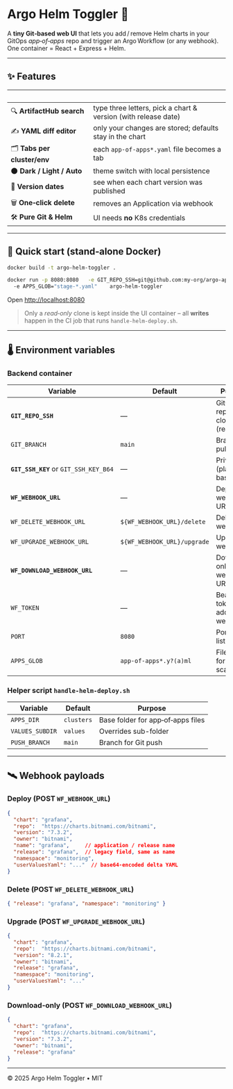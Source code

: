 # Argo Helm Toggler 🚀

A **tiny Git‑based web UI** that lets you add / remove Helm charts in your GitOps
*app‑of‑apps* repo and trigger an Argo Workflow (or any webhook).  
One container = React + Express + Helm.

---

## ✨ Features

|  |  |
|--|--|
| 🔍 **ArtifactHub search** | type three letters, pick a chart & version (with release date) |
| ✍️ **YAML diff editor** | only your changes are stored; defaults stay in the chart |
| 🗂 **Tabs per cluster/env** | each `app‑of‑apps*.yaml` file becomes a tab |
| 🌑 **Dark / Light / Auto** | theme switch with local persistence |
| 📅 **Version dates** | see when each chart version was published |
| 🗑 **One‑click delete** | removes an Application via webhook |
| 🛠 **Pure Git & Helm** | UI needs **no** K8s credentials |

---

## 🚀 Quick start (stand‑alone Docker)

```bash
docker build -t argo-helm-toggler .

docker run -p 8080:8080   -e GIT_REPO_SSH=git@github.com:my-org/argo-apps.git   -e GIT_SSH_KEY="$(cat ~/.ssh/id_ed25519)"   -e WF_WEBHOOK_URL=https://argo.example.com/api/helm-deploy   # optional overrides ⤵
  -e APPS_GLOB="stage-*.yaml"    argo-helm-toggler
```

Open <http://localhost:8080>

> Only a *read‑only* clone is kept inside the UI container – all **writes**
> happen in the CI job that runs `handle-helm-deploy.sh`.

---

## 🌡 Environment variables

### Backend container

| Variable | Default | Purpose |
|----------|---------|---------|
| **`GIT_REPO_SSH`** | — | GitOps repo to clone (read‑only) |
| `GIT_BRANCH` | `main` | Branch to pull |
| **`GIT_SSH_KEY`** or `GIT_SSH_KEY_B64` | — | Private key (plain or base64) |
| **`WF_WEBHOOK_URL`** | — | Deploy webhook URL |
| `WF_DELETE_WEBHOOK_URL` | `${WF_WEBHOOK_URL}/delete` | Delete webhook |
| `WF_UPGRADE_WEBHOOK_URL` | `${WF_WEBHOOK_URL}/upgrade` | Upgrade webhook |
| **`WF_DOWNLOAD_WEBHOOK_URL`** | — | Download-only webhook URL |
| `WF_TOKEN` | — | Bearer token added to webhooks |
| `PORT` | `8080` | Port UI listens on |
| `APPS_GLOB` | `app-of-apps*.y?(a)ml` | File-mask for repo scan |

### Helper script `handle-helm-deploy.sh`

| Variable | Default | Purpose |
|----------|---------|---------|
| `APPS_DIR` | `clusters` | Base folder for app‑of‑apps files |
| `VALUES_SUBDIR` | `values` | Overrides sub-folder |
| `PUSH_BRANCH` | `main` | Branch for Git push |

---

## 🛰 Webhook payloads

### Deploy (POST `WF_WEBHOOK_URL`)

```json
{
  "chart": "grafana",
  "repo":  "https://charts.bitnami.com/bitnami",
  "version": "7.3.2",
  "owner": "bitnami",
  "name": "grafana",     // application / release name
  "release": "grafana",  // legacy field, same as name
  "namespace": "monitoring",
  "userValuesYaml": "..."  // base64‑encoded delta YAML
}
```

### Delete (POST `WF_DELETE_WEBHOOK_URL`)

```json
{ "release": "grafana", "namespace": "monitoring" }
```

### Upgrade (POST `WF_UPGRADE_WEBHOOK_URL`)

```json
{
  "chart": "grafana",
  "repo":  "https://charts.bitnami.com/bitnami",
  "version": "8.2.1",
  "owner": "bitnami",
  "release": "grafana",
  "namespace": "monitoring",
  "userValuesYaml": "..."  
}
```

### Download-only (POST `WF_DOWNLOAD_WEBHOOK_URL`)

```json
{
  "chart": "grafana",
  "repo":  "https://charts.bitnami.com/bitnami",
  "version": "7.3.2",
  "owner": "bitnami",
  "release": "grafana"
}
```

---

© 2025 Argo Helm Toggler • MIT
